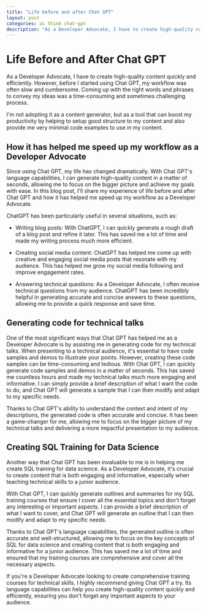 ```yaml
---
title: "Life before and after Chat GPT"
layout: post
categories: ai think chat-gpt
description: "As a Developer Advocate, I have to create high-quality content quickly and efficiently. However, before I started using Chat GPT, my workflow was often slow ..."
---
```

# Life Before and After Chat GPT

As a Developer Advocate, I have to create high-quality content quickly and efficiently. However, before I started using Chat GPT, my workflow was often slow and cumbersome. Coming up with the right words and phrases to convey my ideas was a time-consuming and sometimes challenging process.

I'm not adopting it as a content generator, but as a tool that can boost my
productivity by helping to setup good structure to my content and also provide
me very minimal code examples to use in my content.

## How it has helped me speed up my workflow as a Developer Advocate

Since using Chat GPT, my life has changed dramatically. With Chat GPT's language capabilities, I can generate high-quality content in a matter of seconds, allowing me to focus on the bigger picture and achieve my goals with ease. In this blog post, I'll share my experience of life before and after Chat GPT and how it has helped me speed up my workflow as a Developer Advocate.

ChatGPT has been particularly useful in several situations, such as:

- Writing blog posts: With ChatGPT, I can quickly generate a rough draft of a blog post and refine it later. This has saved me a lot of time and made my writing process much more efficient.

- Creating social media content: ChatGPT has helped me come up with creative and engaging social media posts that resonate with my audience. This has helped me grow my social media following and improve engagement rates.

- Answering technical questions: As a Developer Advocate, I often receive technical questions from my audience. ChatGPT has been incredibly helpful in generating accurate and concise answers to these questions, allowing me to provide a quick response and save time.

## Generating code for technical talks

One of the most significant ways that Chat GPT has helped me as a Developer Advocate is by assisting me in generating code for my technical talks. When presenting to a technical audience, it's essential to have code samples and demos to illustrate your points. However, creating these code samples can be time-consuming and tedious.
With Chat GPT, I can quickly generate code samples and demos in a matter of seconds. This has saved me countless hours and made my technical talks much more engaging and informative. I can simply provide a brief description of what I want the code to do, and Chat GPT will generate a sample that I can then modify and adapt to my specific needs.

Thanks to Chat GPT's ability to understand the context and intent of my descriptions, the generated code is often accurate and concise. It has been a game-changer for me, allowing me to focus on the bigger picture of my technical talks and delivering a more impactful presentation to my audience.


## Creating SQL Training for Data Science

Another way that Chat GPT has been invaluable to me is in helping me create SQL training for data science. As a Developer Advocate, it's crucial to create content that is both engaging and informative, especially when teaching technical skills to a junior audience.

With Chat GPT, I can quickly generate outlines and summaries for my SQL training courses that ensure I cover all the essential topics and don't forget any interesting or important aspects. I can provide a brief description of what I want to cover, and Chat GPT will generate an outline that I can then modify and adapt to my specific needs.

Thanks to Chat GPT's language capabilities, the generated outline is often accurate and well-structured, allowing me to focus on the key concepts of SQL for data science and creating content that is both engaging and informative for a junior audience. This has saved me a lot of time and ensured that my training courses are comprehensive and cover all the necessary aspects.

If you're a Developer Advocate looking to create comprehensive training courses for technical skills, I highly recommend giving Chat GPT a try. Its language capabilities can help you create high-quality content quickly and efficiently, ensuring you don't forget any important aspects to your audience.

